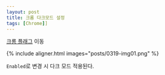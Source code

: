 ```yaml
---
layout: post
title: 크롬 다크모드 설정
tags: [Chrome]]
---
```


[크롬 플래그](chrome://flags/#enable-force-dark) 이동


{% include aligner.html images="posts/0319-img01.png" %}

`Enabled`로 변경 시 다크 모드 적용된다.